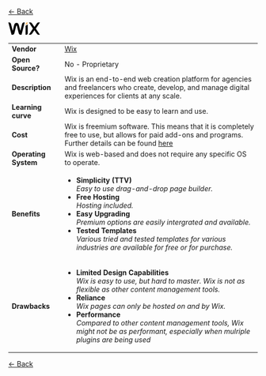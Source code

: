 <a href="readme.md"><- Back</a>

<img src='Wixlogo.png' height='25'>
<table>
  <tr>
    <td><b>Vendor</td>
    <td><a href="https://www.wix.com">Wix</a></td>
  </tr>
  <tr>
    <td><b>Open Source?</td>
    <td>No - Proprietary</td>
  </tr>
  <tr>
    <td><b>Description</td>
    <td>Wix is an end-to-end web creation platform for agencies and freelancers who create, develop, and manage digital experiences for clients at any scale.</td>
  </tr> 
  <tr>
    <td><b>Learning curve</td>
    <td>Wix is designed to be easy to learn and use.</td>
  </tr> 
  <tr>
    <td><b>Cost</td>
    <td>Wix is freemium software. This means that it is completely free to use, but allows for paid add-ons and programs. Further details can be found <a href="https://support.wix.com/en/article/pricing-plans-an-overview">here</a></td>
  </tr>
  <tr>
    <td><b>Operating System</td>
    <td>Wix is web-based and does not require any specific OS to operate.</td>
  </tr> 
  <tr>
    <td><b>Benefits</td>
  <td>
    <ul>
      <li><b>Simplicity (TTV)</b><br><i>Easy to use drag-and-drop page builder.</i></li>
      <li><b>Free Hosting</b><br><i>Hosting included.</i></li>
	  <li><b>Easy Upgrading</b><br><i>Premium options are easily intergrated and available.</i></li> 
	  <li><b>Tested Templates</b> <br><i>Various tried and tested templates for various industries are available for free or for purchase.</i></li>
    </ul>
  </td>
</tr>
<tr>
  <td><b>Drawbacks</td>
  <td>
    <ul>
      <li><b>Limited Design Capabilities</b><br><i>Wix is easy to use, but hard to master. Wix is not as flexible as other content management tools.</i></li>
      <li><b>Reliance</b><br><i>Wix pages can only be hosted on and by Wix.</i></li>
      <li><b>Performance</b><br><i>Compared to other content management tools, Wix might not be as performant, especially when mulriple plugins are being used</i></li>
    </ul>
  </td> 
</tr>
</table>
<a href="readme.md"><- Back</a>
